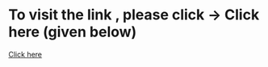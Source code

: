# To visit the link , please click -> Click here (given below)
<a href="https://crypto-help.netlify.app">Click here</a>
